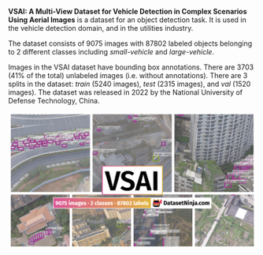 **VSAI: A Multi-View Dataset for Vehicle Detection in Complex Scenarios Using Aerial Images** is a dataset for an object detection task. It is used in the vehicle detection domain, and in the utilities industry. 

The dataset consists of 9075 images with 87802 labeled objects belonging to 2 different classes including *small-vehicle* and *large-vehicle*.

Images in the VSAI dataset have bounding box annotations. There are 3703 (41% of the total) unlabeled images (i.e. without annotations). There are 3 splits in the dataset: *train* (5240 images), *test* (2315 images), and *val* (1520 images). The dataset was released in 2022 by the National University of Defense Technology, China.

<img src="https://github.com/dataset-ninja/vsai/raw/main/visualizations/poster.png">
